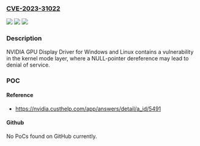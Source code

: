 ### [CVE-2023-31022](https://cve.mitre.org/cgi-bin/cvename.cgi?name=CVE-2023-31022)
![](https://img.shields.io/static/v1?label=Product&message=NVIDIA%20GPU%20Display%20driver%2C%20vGPU%20driver%2C%20and%20Cloud%20gaming%20driver&color=blue)
![](https://img.shields.io/static/v1?label=Version&message=All%20versions%20prior%20to%20and%20including%2013.8%2C%2015.3%2C%2016.1%20and%20all%20versions%20prior%20to%20and%20including%20September%202023%20release%20&color=brightgreen)
![](https://img.shields.io/static/v1?label=Vulnerability&message=CWE-476&color=brightgreen)

### Description

NVIDIA GPU Display Driver for Windows and Linux contains a vulnerability in the kernel mode layer, where a NULL-pointer dereference may lead to denial of service.

### POC

#### Reference
- https://nvidia.custhelp.com/app/answers/detail/a_id/5491

#### Github
No PoCs found on GitHub currently.

